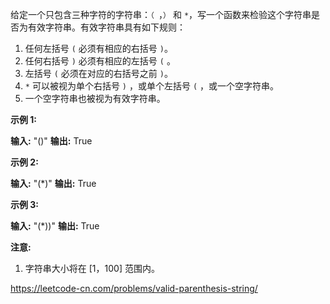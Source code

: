 给定一个只包含三种字符的字符串：`（ `，`）` 和 `*`，写一个函数来检验这个字符串是否为有效字符串。有效字符串具有如下规则：

1.  任何左括号 `(` 必须有相应的右括号 `)`。
2.  任何右括号 `)` 必须有相应的左括号 `(` 。
3.  左括号 `(` 必须在对应的右括号之前 `)`。
4.  `*` 可以被视为单个右括号 `)` ，或单个左括号 `(` ，或一个空字符串。
5.  一个空字符串也被视为有效字符串。

**示例 1:**

**输入:** "()"
**输出:** True

**示例 2:**

**输入:** "(\*)"
**输出:** True

**示例 3:**

**输入:** "(\*))"
**输出:** True

**注意:**

1.  字符串大小将在 \[1，100\] 范围内。

https://leetcode-cn.com/problems/valid-parenthesis-string/
